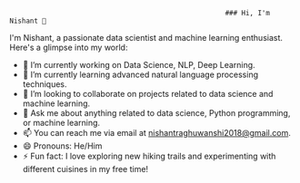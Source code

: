                                                          ### Hi, I'm Nishant 👋

I'm Nishant, a passionate data scientist and machine learning enthusiast. Here's a glimpse into my world:

- 🔭 I’m currently working on Data Science, NLP, Deep Learning.
- 🌱 I’m currently learning advanced natural language processing techniques.
- 👯 I’m looking to collaborate on projects related to data science and machine learning.
- 💬 Ask me about anything related to data science, Python programming, or machine learning.
- 📫 You can reach me via email at nishantraghuwanshi2018@gmail.com.
- 😄 Pronouns: He/Him
- ⚡ Fun fact: I love exploring new hiking trails and experimenting with different cuisines in my free time!
